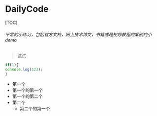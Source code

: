 # DailyCode
[TOC]
###### 平常的小练习，包括官方文档，网上技术博文，书籍或是视频教程的案例的小demo
>试试
```javascript
if(1){
console.log(123);
}
```
- 第一个
 - 第一个的第一个
 - 第一个的第二个
- 第二个
  - 第二个的第一个

